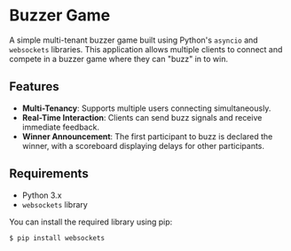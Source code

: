 # Buzzer Game

A simple multi-tenant buzzer game built using Python's `asyncio` and `websockets` libraries. This application allows multiple clients to connect and compete in a buzzer game where they can "buzz" in to win.

## Features

- **Multi-Tenancy**: Supports multiple users connecting simultaneously.
- **Real-Time Interaction**: Clients can send buzz signals and receive immediate feedback.
- **Winner Announcement**: The first participant to buzz is declared the winner, with a scoreboard displaying delays for other participants.

## Requirements

- Python 3.x
- `websockets` library

You can install the required library using pip:

```bash
$ pip install websockets

